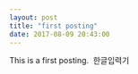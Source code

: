 ```yaml
---
layout: post
title: "first posting"
date: 2017-08-09 20:43:00
---
```

This is a first posting.  한글입력기
